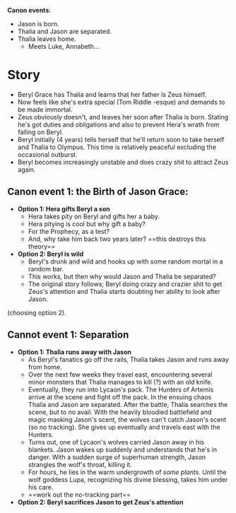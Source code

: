 **Canon events**:
- Jason is born.
- Thalia and Jason are separated.
- Thalia leaves home.
	- Meets Luke, Annabeth...

# Story
- Beryl Grace has Thalia and learns that her father is Zeus himself.
- Now feels like she's extra special (Tom Riddle -esque) and demands to be made immortal.
- Zeus obviously doesn't, and leaves her soon after Thalia is born. Stating he's got duties and obligations and also to prevent Hera's wrath from falling on Beryl.
- Beryl initially (4 years) tells herself that he'll return soon to take herself and Thalia to Olympus. This time is relatively peaceful excluding the occasional outburst.
- Beryl becomes increasingly unstable and does crazy shit to attract Zeus again.

## Canon event 1: the Birth of Jason Grace:

- **Option 1: Hera gifts Beryl a son**
	- Hera takes pity on Beryl and gifts her a baby.
	- Hera pitying is cool but why gift a baby?
	- For the Prophecy, as a test?
	- And, why take him back two years later? ==this destroys this theory==
- **Option 2: Beryl is wild**
	- Beryl's drunk and wild and hooks up with some random mortal in a random bar.
	- This works, but then why would Jason and Thalia be separated?
	- The original story follows; Beryl doing crazy and crazier shit to get Zeus's attention and Thalia starts doubting her ability to look after Jason.

(choosing option 2).

## Cannot event 1: Separation

- **Option 1: Thalia runs away with Jason**
	- As Beryl's fanatics go off the rails, Thalia takes Jason and runs away from home.
	- Over the next few weeks they travel east, encountering several minor monsters that Thalia manages to kill (?) with an old knife.
	- Eventually, they run into Lycaon's pack. The Hunters of Artemis arrive at the scene and fight off the pack. In the ensuing chaos Thalia and Jason are separated. After the battle, Thalia searches the scene, but to no avail. With the heavily bloodied battlefield and magic masking Jason's scent, the wolves can't catch Jason's scent (so no tracking). She gives up eventually and travels east with the Hunters.
	- Turns out, one of Lycaon's wolves carried Jason away in his blankets. Jason wakes up suddenly and understands that he's in danger. With a sudden surge of superhuman strength, Jason strangles the wolf's throat, killing it.
	- For hours, he lies in the warm undergrowth of _some plants_. Until the wolf goddess Lupa, recognizing his divine blessing, takes him under his care.
	- ==work out the no-tracking part==
- **Option 2: Beryl sacrifices Jason to get Zeus's attention**